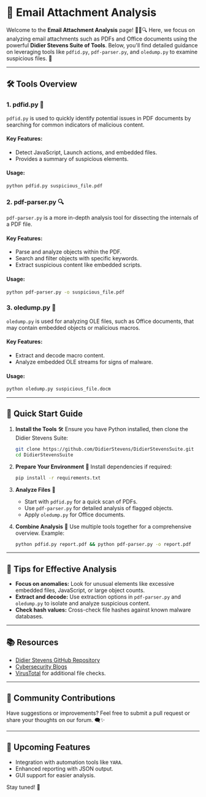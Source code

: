 # 📧 Email Attachment Analysis

Welcome to the **Email Attachment Analysis** page! 🕵️‍♂️🔍 Here, we focus on analyzing email attachments such as PDFs and Office documents using the powerful **Didier Stevens Suite of Tools**. Below, you'll find detailed guidance on leveraging tools like `pdfid.py`, `pdf-parser.py`, and `oledump.py` to examine suspicious files. 🚨

---

## 🛠️ Tools Overview

### 1. **pdfid.py** 📝
`pdfid.py` is used to quickly identify potential issues in PDF documents by searching for common indicators of malicious content.

#### Key Features:
- Detect JavaScript, Launch actions, and embedded files.
- Provides a summary of suspicious elements.

#### Usage:
```bash
python pdfid.py suspicious_file.pdf
```

### 2. **pdf-parser.py** 🔍
`pdf-parser.py` is a more in-depth analysis tool for dissecting the internals of a PDF file.

#### Key Features:
- Parse and analyze objects within the PDF.
- Search and filter objects with specific keywords.
- Extract suspicious content like embedded scripts.

#### Usage:
```bash
python pdf-parser.py -o suspicious_file.pdf
```

### 3. **oledump.py** 📂
`oledump.py` is used for analyzing OLE files, such as Office documents, that may contain embedded objects or malicious macros.

#### Key Features:
- Extract and decode macro content.
- Analyze embedded OLE streams for signs of malware.

#### Usage:
```bash
python oledump.py suspicious_file.docm
```

---

## 🚀 Quick Start Guide

1. **Install the Tools** 🛠️
   Ensure you have Python installed, then clone the Didier Stevens Suite:
   ```bash
   git clone https://github.com/DidierStevens/DidierStevensSuite.git
   cd DidierStevensSuite
   ```

2. **Prepare Your Environment** 🌟
   Install dependencies if required:
   ```bash
   pip install -r requirements.txt
   ```

3. **Analyze Files** 🔬
   - Start with `pdfid.py` for a quick scan of PDFs.
   - Use `pdf-parser.py` for detailed analysis of flagged objects.
   - Apply `oledump.py` for Office documents.

4. **Combine Analysis** 🤖
   Use multiple tools together for a comprehensive overview. Example:
   ```bash
   python pdfid.py report.pdf && python pdf-parser.py -o report.pdf
   ```

---

## 🎨 Tips for Effective Analysis

- **Focus on anomalies:** Look for unusual elements like excessive embedded files, JavaScript, or large object counts.
- **Extract and decode:** Use extraction options in `pdf-parser.py` and `oledump.py` to isolate and analyze suspicious content.
- **Check hash values:** Cross-check file hashes against known malware databases.

---

## 📚 Resources

- [Didier Stevens GitHub Repository](https://github.com/DidierStevens/DidierStevensSuite)
- [Cybersecurity Blogs](https://www.didierstevens.com/)
- [VirusTotal](https://www.virustotal.com/) for additional file checks.

---

## 🤝 Community Contributions

Have suggestions or improvements? Feel free to submit a pull request or share your thoughts on our forum. 🗨️✨

---

## 📅 Upcoming Features

- Integration with automation tools like `YARA`.
- Enhanced reporting with JSON output.
- GUI support for easier analysis.

Stay tuned! 🌟